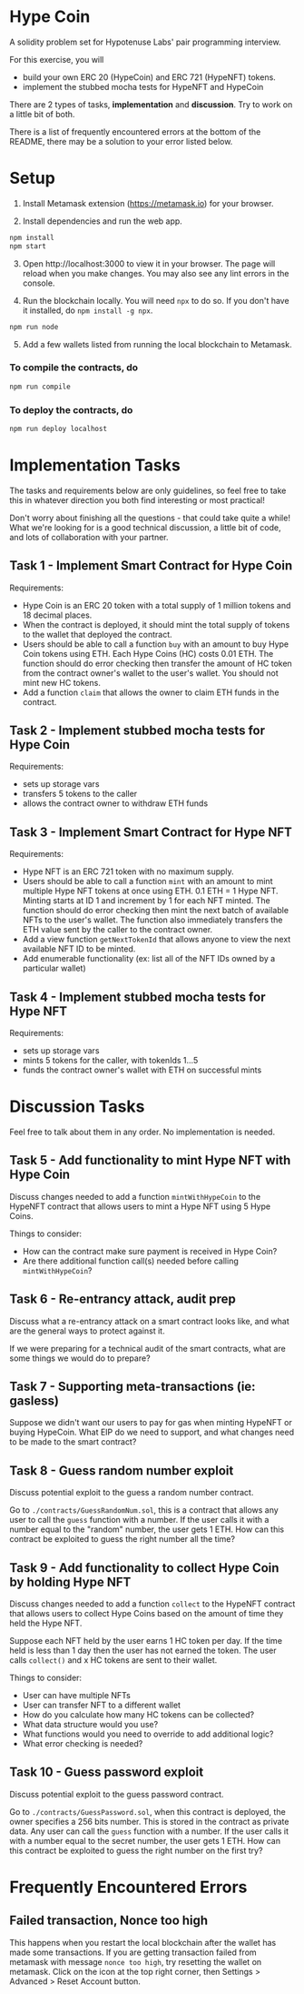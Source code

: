 Hype Coin
============================

A solidity problem set for Hypotenuse Labs' pair programming interview.

For this exercise, you will
- build your own ERC 20 (HypeCoin) and ERC 721 (HypeNFT) tokens.
- implement the stubbed mocha tests for HypeNFT and HypeCoin

There are 2 types of tasks, **implementation** and **discussion**. Try to work on a little bit of both.

There is a list of frequently encountered errors at the bottom of the README, there may be a solution to your error listed below.

# Setup

1. Install Metamask extension (https://metamask.io) for your browser.

2. Install dependencies and run the web app.
```bash
npm install
npm start
```

3. Open http://localhost:3000 to view it in your browser. The page will reload when you make changes. You may also see any lint errors in the console.

4. Run the blockchain locally. You will need `npx` to do so. If you don't have it installed, do `npm install -g npx`.
```bash
npm run node
```

5. Add a few wallets listed from running the local blockchain to Metamask.

### To compile the contracts, do
```bash
npm run compile
```

### To deploy the contracts, do
```bash
npm run deploy localhost
```

# Implementation Tasks
The tasks and requirements below are only guidelines, so feel free to take this in whatever direction you both find interesting or most practical!

Don't worry about finishing all the questions - that could take quite a while! What we're looking for is a good technical discussion, a little bit of code, and lots of collaboration with your partner.

## Task 1 - Implement Smart Contract for Hype Coin
Requirements:
- Hype Coin is an ERC 20 token with a total supply of 1 million tokens and 18 decimal places.
- When the contract is deployed, it should mint the total supply of tokens to the wallet that deployed the contract.
- Users should be able to call a function `buy` with an amount to buy Hype Coin tokens using ETH. Each Hype Coins (HC) costs 0.01 ETH. The function should do error checking then transfer the amount of HC token from the contract owner's wallet to the user's wallet. You should not mint new HC tokens.
- Add a function `claim` that allows the owner to claim ETH funds in the contract.

## Task 2 - Implement stubbed mocha tests for Hype Coin
Requirements:
- sets up storage vars
- transfers 5 tokens to the caller
- allows the contract owner to withdraw ETH funds

## Task 3 - Implement Smart Contract for Hype NFT
Requirements:
- Hype NFT is an ERC 721 token with no maximum supply.
- Users should be able to call a function `mint` with an amount to mint multiple Hype NFT tokens at once using ETH. 0.1 ETH = 1 Hype NFT. Minting starts at ID 1 and increment by 1 for each NFT minted. The function should do error checking then mint the next batch of available NFTs to the user's wallet. The function also immediately transfers the ETH value sent by the caller to the contract owner.
- Add a view function `getNextTokenId` that allows anyone to view the next available NFT ID to be minted.
- Add enumerable functionality (ex: list all of the NFT IDs owned by a particular wallet)

## Task 4 - Implement stubbed mocha tests for Hype NFT
Requirements:
- sets up storage vars
- mints 5 tokens for the caller, with tokenIds 1...5
- funds the contract owner's wallet with ETH on successful mints

# Discussion Tasks

Feel free to talk about them in any order. No implementation is needed.

## Task 5 - Add functionality to mint Hype NFT with Hype Coin
Discuss changes needed to add a function `mintWithHypeCoin` to the HypeNFT contract that allows users to mint a Hype NFT using 5 Hype Coins.

Things to consider:
- How can the contract make sure payment is received in Hype Coin?
- Are there additional function call(s) needed before calling `mintWithHypeCoin`?

## Task 6 - Re-entrancy attack, audit prep
Discuss what a re-entrancy attack on a smart contract looks like, and what are the general ways to protect against it.

If we were preparing for a technical audit of the smart contracts, what are some things we would do to prepare?

## Task 7 - Supporting meta-transactions (ie: gasless)
Suppose we didn't want our users to pay for gas when minting HypeNFT or buying HypeCoin. What EIP do we need to support, and what changes need to be made to the smart contract?

## Task 8 - Guess random number exploit
Discuss potential exploit to the guess a random number contract.

Go to `./contracts/GuessRandomNum.sol`, this is a contract that allows any user to call the `guess` function with a number. If the user calls it with a number equal to the "random" number, the user gets 1 ETH. How can this contract be exploited to guess the right number all the time?

## Task 9 - Add functionality to collect Hype Coin by holding Hype NFT
Discuss changes needed to add a function `collect` to the HypeNFT contract that allows users to collect Hype Coins based on the amount of time they held the Hype NFT.

Suppose each NFT held by the user earns 1 HC token per day. If the time held is less than 1 day then the user has not earned the token. The user calls `collect()` and x HC tokens are sent to their wallet.

Things to consider:
- User can have multiple NFTs
- User can transfer NFT to a different wallet
- How do you calculate how many HC tokens can be collected?
- What data structure would you use?
- What functions would you need to override to add additional logic?
- What error checking is needed?

## Task 10 - Guess password exploit
Discuss potential exploit to the guess password contract.

Go to `./contracts/GuessPassword.sol`, when this contract is deployed, the owner specifies a 256 bits number. This is stored in the contract as private data. Any user can call the `guess` function with a number. If the user calls it with a number equal to the secret number, the user gets 1 ETH. How can this contract be exploited to guess the right number on the first try?

# Frequently Encountered Errors
## Failed transaction, Nonce too high
This happens when you restart the local blockchain after the wallet has made some transactions. If you are getting transaction failed from metamask with message `nonce too high`, try resetting the wallet on metamask. Click on the icon at the top right corner, then Settings > Advanced > Reset Account button.
